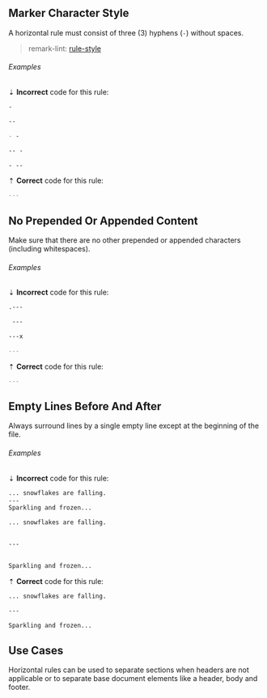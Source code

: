 ## Marker Character Style

A horizontal rule must consist of three (3) hyphens (`-`) without spaces.

> remark-lint: [rule-style][remark-lint-rule-style]

###### Examples

⇣ **Incorrect** code for this rule:

```markdown
-
```

```markdown
--

- - 
```

```markdown
-- -

- --
```

⇡ **Correct** code for this rule:

```markdown
---
```

## No Prepended Or Appended Content

Make sure that there are no other prepended or appended characters (including whitespaces).

###### Examples

⇣ **Incorrect** code for this rule:

```markdown
.---
```

```markdown
 ---
```

```markdown
---x
```

```markdown
---  
```

⇡ **Correct** code for this rule:

```markdown
---
```

## Empty Lines Before And After

Always surround lines by a single empty line except at the beginning of the file.

###### Examples

⇣ **Incorrect** code for this rule:

```markdown
... snowflakes are falling.
---
Sparkling and frozen...
```

```markdown
... snowflakes are falling.


---


Sparkling and frozen...
```

⇡ **Correct** code for this rule:

```markdown
... snowflakes are falling.

---

Sparkling and frozen...
```

## Use Cases

Horizontal rules can be used to separate sections when headers are not applicable or to separate base document elements like a header, body and footer.

[remark-lint-rule-style]: https://github.com/remarkjs/remark-lint/tree/main/packages/remark-lint-rule-style

